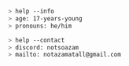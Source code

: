 ```zsh
> help --info
> age: 17-years-young
> pronouns: he/him
````

````zsh
> help --contact
> discord: notsoazam
> mailto: notazamatall@gmail.com
````
